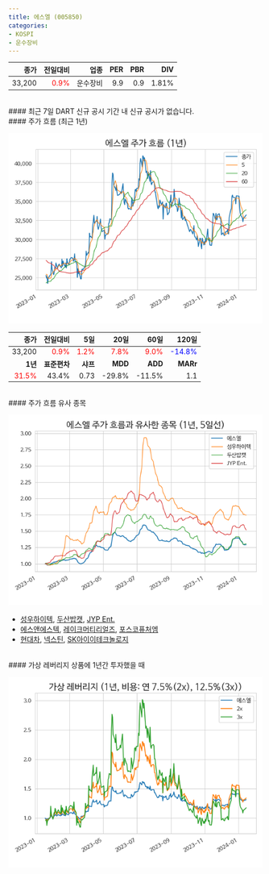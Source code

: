 ```yaml
---
title: 에스엘 (005850)
categories:
- KOSPI
- 운수장비
---
```


|**종가**|**전일대비**|**업종**|**PER**|**PBR**|**DIV**|
|-------:|-----------:|-------:|------:|------:|------:|
|33,200|<span style="color: red">0.9%</span>|운수장비|9.9|0.9|1.81%|

<!-- more -->

<br>
#### 최근 7일 DART 신규 공시
기간 내 신규 공시가 없습니다.

<br>
#### 주가 흐름 (최근 1년)

![005850](/assets/images/stock/005850.png)

|**종가**|**전일대비**|**5일**|**20일**|**60일**|**120일**|
|---:|-------:|--:|---:|---:|----:|
|33,200|<span style="color: red">0.9%</span>|<span style="color: red">1.2%</span>|<span style="color: red">7.8%</span>|<span style="color: red">9.0%</span>|<span style="color: blue">-14.8%</span>|
|**1년**|**표준편차**|**샤프**|**MDD**|**ADD**|**MARr**|
|<span style="color: red">31.5%</span>|43.4%|0.73|-29.8%|-11.5%|1.1|

<br>
#### 주가 흐름 유사 종목

![005850](/assets/images/stock/005850_corr.png)

- [성우하이텍](/015750/), [두산밥캣](/241560/), [JYP Ent.](/035900/)
- [에스앤에스텍](/101490/), [레이크머티리얼즈](/281740/), [포스코퓨처엠](/003670/)
- [현대차](/005380/), [넥스틴](/348210/), [SK아이이테크놀로지](/361610/)

<br>
#### 가상 레버리지 상품에 1년간 투자했을 때

![005850](/assets/images/stock/005850_2x.png)

[^corr]: 상관계수를 이용하여 분석하였습니다.